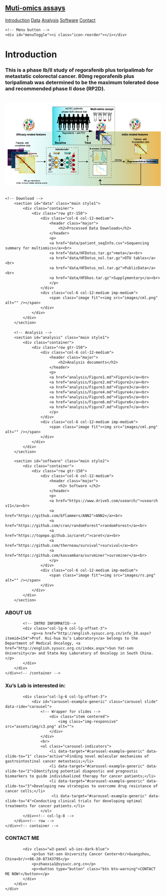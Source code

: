<title>MINIMAL - Free Bootstrap 3 Theme</title>

<!-- Bootstrap core CSS -->
<link href="assets/css/bootstrap.css" rel="stylesheet">

<!-- Custom styles for this template -->
<link href="assets/css/main.css" rel="stylesheet">
<link rel="stylesheet" href="assets/css/font-awesome.min.css">

<script src="assets/js/jquery.min.js"></script>
<script src="assets/js/modernizr.custom.js"></script>



<link href='http://fonts.googleapis.com/css?family=Oswald:400,300,700' rel='stylesheet' type='text/css'>
<link href='http://fonts.googleapis.com/css?family=EB+Garamond' rel='stylesheet' type='text/css'>

<!-- HTML5 shim and Respond.js IE8 support of HTML5 elements and media queries -->
<!--[if lt IE 9]>
  <script src="assets/js/html5shiv.js"></script>
  <script src="assets/js/respond.min.js"></script>
<![endif]-->
<!-- Menu -->
<nav class="menu" id="theMenu">
	<div class="menu-wrap">
		<h1 class="logo"><a href="index.html#home">Muti-omics assays</a></h1>
		<i class="icon-remove menu-close"></i>
		<a href="#introduction" class="smoothScroll">Introduction</a>
		<a href="#data" class="smoothScroll">Data</a>
		<a href="#analysis" class="smoothScroll">Analysis</a>
		<a href="#software" class="smoothScroll">Software</a>
		<a href="#contact" class="smoothScroll">Contact</a>
	</div>
	
	<!-- Menu button -->
	<div id="menuToggle"><i class="icon-reorder"></i></div>
</nav>

<!-- ========== HEADER SECTION ========== -->
<section id="introduction" name="home"></section>
<div id="headerwrap">
	<div class="container">
		<div class="logo">
		</div>
		<div class="row">
			<h1>Introduction</h1>
			<h3>This is a phase Ib/II study of regorafenib plus toripalimab for metastatic colorectal cancer. 80mg regorafenib plus toripalimab was determined to be the maximum tolerated dose and recommended phase II dose (RP2D).</h3>
			<br>
			<img src="images/AE_workflow_1.png" style="vertical-align:middle" alt="">
			<br>
			<br>
			<div class="col-lg-6 col-lg-offset-3">
			</div>
		</div>
	</div><!-- /container -->
</div><!-- /headerwrap -->

	<!-- Download -->
		<section id="data" class="main style1">
			<div class="container">
				<div class="row gtr-150">
					<div class="col-6 col-12-medium">
						<header class="major">
							<h2>Processed Data Downloads</h2>
						</header>
						<p>
						<a href="data/patient_seqInfo.csv">Sequencing summary for multiomics</a><br>
						<a href="data/HFDotus.tar.gz">meta</a><br>
						<a href="data/HFDotus_nol.tar.gz">OTU tables</a><br>
						<a href="data/HFDotus_nol.tar.gz">PublicData</a><br>
						<a href="data/HFDkos.tar.gz">Supplymentary</a><br>
						</p>
					</div>
					<div class="col-6 col-12-medium imp-medium">
						<span class="image fit"><img src="images/cml.png" alt="" /></span>
					</div>
				</div>
			</div>
		</section>

		<!-- Analysis -->
		<section id="analysis" class="main style1">
			<div class="container">
				<div class="row gtr-150">
					<div class="col-6 col-12-medium">
						<header class="major">
							<h2>Analysis documents</h2>
						</header>
						<p>
						<a href="analysis/Figure1.md">Figure1</a><br>
						<a href="analysis/Figure2.md">Figure2</a><br>
						<a href="analysis/Figure3.md">Figure3</a><br>
						<a href="analysis/Figure4.md">Figure4</a><br>
						<a href="analysis/Figure5.md">Figure5</a><br>
						<a href="analysis/Figure6.md">Figure6</a><br>
						<a href="analysis/Figure7.md">Figure7</a><br>
						</p>
					</div>
					<div class="col-6 col-12-medium imp-medium">
						<span class="image fit"><img src="images/cml.png" alt="" /></span>
					</div>
				</div>
			</div>
		</section>

<!-- SOFTWARE SECTION -->
		<section id="software" class="main style2">
			<div class="container">
				<div class="row gtr-150">
					<div class="col-6 col-12-medium">
						<header class="major">
							<h2> Software </h2>
						</header>
						<p>
						<a href="https://www.drive5.com/usearch/">usearch v11</a><br>
						<a href="https://github.com/bflammers/ANN2">ANN2</a><br>
						<a href="https://github.com/cran/randomForest">randomForest</a><br>
						<a href="https://topepo.github.io/caret/">caret</a><br>
						<a href="https://github.com/therneau/survival">survival</a><br>
						<a href="https://github.com/kassambara/survminer">survminer</a><br>
						</p>
					</div>
					<div class="col-6 col-12-medium imp-medium">
						<span class="image fit"><img src="images/rs.png" alt="" /></span>
					</div>
				</div>
			</div>
		</section>


<!-- ========== ABOUT SECTION ========== -->
<section id="about" name="about"></section>
<div id="f">
	<div class="container">
		<div class="row">
			<h3>ABOUT US</h3>
			<p class="centered"><i class="icon icon-circle"></i><i class="icon icon-circle"></i><i class="icon icon-circle"></i></p>
			
			<!-- INTRO INFORMATIO-->
			<div class="col-lg-6 col-lg-offset-3">
				<p><a href="http://english.sysucc.org.cn/info_19.aspx?itemid=154">Prof. Rui-hua Xu’s Laboratory</a> belongs to the Department of Medical Oncology, <a href="http://english.sysucc.org.cn/index.aspx">Sun Yat-sen University</a> and State Key Laboratory of Oncology in South China.</p>
			</div>								
		</div>
	</div><!-- /container -->
</div><!-- /f -->


<!-- ========== CAROUSEL SECTION ========== -->	
<section id="portfolio" name="portfolio"></section>
<div id="f">
	<div class="container">
		<div class="row centered">
			<h3>Xu’s Lab is interested in:</h3>
			<p class="centered"><i class="icon icon-circle"></i><i class="icon icon-circle"></i><i class="icon icon-circle"></i></p>
			
			<div class="col-lg-6 col-lg-offset-3">
				<div id="carousel-example-generic" class="carousel slide" data-ride="carousel">
					<!-- Wrapper for slides -->
						<div class="item centered">
							<img class="img-responsive" src="assets/img/c3.png" alt="">
						</div>
					</div>
					<br>
					<ol class="carousel-indicators">
					    <li data-target="#carousel-example-generic" data-slide-to="1" class="active">Finding novel molecular mechanisms of gastrointestinal cancer metastasis;</li>
					    <li data-target="#carousel-example-generic" data-slide-to="2">Identifying potential diagnostic and prognostic biomarkers to guide individualized therapy for cancer patients;</li>
					    <li data-target="#carousel-example-generic" data-slide-to="3">Developing new strategies to overcome drug resistance of cancer cells;</li>
						 <li data-target="#carousel-example-generic" data-slide-to="4">Conducting clinical trials for developing optimal treatments for cancer patients.</li>
					</ol>
			</div><!-- col-lg-8 -->
		</div><!-- row -->
	</div><!-- container -->
</div>	<!-- f -->

<!-- ========== CONTACT SECTION ========== -->
<section id="contact" name="contact"></section>
<div id="f">
	<div class="container">
		<div class="row">
			<h3>CONTACT ME</h3>
			<p class="centered"><i class="icon icon-circle"></i><i class="icon icon-circle"></i><i class="icon icon-circle"></i></p>
			
			<div class="w3-panel w3-ios-dark-blue">
				<p>Sun Yat-sen University Cancer Center<br/>Guangzhou, China<br/>+86-20-87343795</p>
				<p>zhaoxia1@sysucc.org.cn</p>
				<p><button type="button" class="btn btn-warning">CONTACT ME NOW!</button></p>
			</div>
		</div>
	</div>
</div>



<!-- Bootstrap core JavaScript
================================================== -->
<!-- Placed at the end of the document so the pages load faster -->
<script src="assets/js/classie.js"></script>
<script src="assets/js/bootstrap.min.js"></script>
<script src="assets/js/smoothscroll.js"></script>
<script src="assets/js/main.js"></script>
